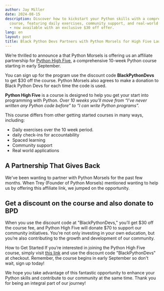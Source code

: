 ```yaml
---
author: Jay Miller
date: 2024-08-15
description: Discover how to kickstart your Python skills with a comprehensive 10-week
  course, featuring daily exercises, community support, and real-world applications
  - now available with an exclusive $30 off offer.
lang: en
layout: post
title: Black Python Devs Partners with Python Morsels for High Five Launch
---
```


We’re thrilled to announce a that Python Morsels is offering us an affiliate partnership for [Python High Five](https://www.pythonmorsels.com/high-five/), a comprehensive 10-week Python course starting in early September.

You can sign up for the program use the discount code **BlackPythonDevs** to get $30 off the course. Python Morsels also agrees to make a donation to Black Python Devs for each time the code is used.

**Python High Five** is a course is designed to help you get your start into programming with Python. _Over 10 weeks you’ll move from “I’ve never written any Python code before” to “I can write Python programs”._

This course differs from other getting started courses in many ways, including:

- Daily exercises over the 10 week period.
- daily check-ins for accountability
- Spaced learning
- Community support
- Real world applications

## A Partnership That Gives Back

We've been wanting to partner with Python Morsels for the past few months. When Trey (Founder of Python Morsels) mentioned wanting to help us by offering this affiliate link, we jumped on the opportunity.

## Get a discount on the course and also donate to BPD

When you use the discount code at "BlackPythonDevs," you’ll get $30 off the course fee, and Python High Five will donate $70 to support our community initiatives. You’re not only investing in your own education, but you’re also contributing to the growth and development of our community.

How to Get Started
If you’re interested in joining the Python High Five course, simply visit [this link](https://www.pythonmorsels.com/high-five/) and use the discount code "BlackPythonDevs" at checkout. Remember, the course begins in early September so don't wait, sign up today!

We hope you take advantage of this fantastic opportunity to enhance your Python skills and contribute to our community at the same time. Thank you for being an integral part of our journey!
